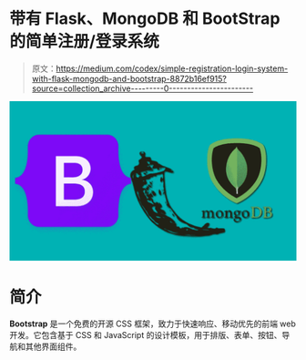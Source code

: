 # 带有 Flask、MongoDB 和 BootStrap 的简单注册/登录系统

> 原文：<https://medium.com/codex/simple-registration-login-system-with-flask-mongodb-and-bootstrap-8872b16ef915?source=collection_archive---------0----------------------->

![](img/4395e48761d155673fdd250d5137e63a.png)

# **简介**

**Bootstrap** 是一个免费的开源 CSS 框架，致力于快速响应、移动优先的前端 web 开发。它包含基于 CSS 和 JavaScript 的设计模板，用于排版、表单、按钮、导航和其他界面组件。